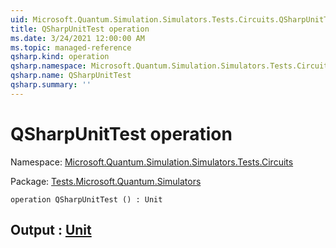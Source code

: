 ```yaml
---
uid: Microsoft.Quantum.Simulation.Simulators.Tests.Circuits.QSharpUnitTest
title: QSharpUnitTest operation
ms.date: 3/24/2021 12:00:00 AM
ms.topic: managed-reference
qsharp.kind: operation
qsharp.namespace: Microsoft.Quantum.Simulation.Simulators.Tests.Circuits
qsharp.name: QSharpUnitTest
qsharp.summary: ''
---
```


# QSharpUnitTest operation

Namespace: [Microsoft.Quantum.Simulation.Simulators.Tests.Circuits](xref:Microsoft.Quantum.Simulation.Simulators.Tests.Circuits)

Package: [Tests.Microsoft.Quantum.Simulators](https://nuget.org/packages/Tests.Microsoft.Quantum.Simulators)




```qsharp
operation QSharpUnitTest () : Unit
```


## Output : [Unit](xref:microsoft.quantum.lang-ref.unit)

